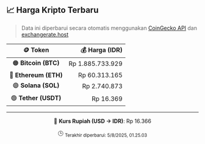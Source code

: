 

<!-- HARGA_KRIPTO -->
## 📈 Harga Kripto Terbaru

> Data ini diperbarui secara otomatis menggunakan [CoinGecko API](https://www.coingecko.com/) dan [exchangerate.host](https://exchangerate.host/)

<div align="center">

| 🪙 Token | 💰 Harga (IDR) |
|:------:|---------------:|
| 🟠 **Bitcoin (BTC)**   | Rp 1.885.733.929 |
| 🔵 **Ethereum (ETH)**  | Rp 60.313.165 |
| 🟣 **Solana (SOL)**    | Rp 2.740.873 |
| 🟢 **Tether (USDT)**   | Rp 16.369 |

---

💱 **Kurs Rupiah (USD → IDR)**: Rp 16.366

🕒 <sub>Terakhir diperbarui: 5/8/2025, 01.25.03</sub>

</div>
<!-- /HARGA_KRIPTO -->